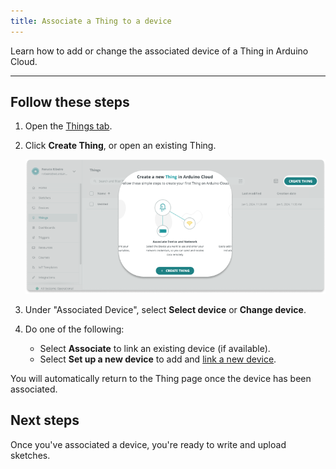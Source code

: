 ```yaml
---
title: Associate a Thing to a device
---
```


Learn how to add or change the associated device of a Thing in Arduino Cloud.

---

## Follow these steps

1. Open the [Things tab](https://app.arduino.cc/things).

1. Click **Create Thing**, or open an existing Thing.

   ![The two locations that the "Create Thing" button can appear.](img/iot-thing-create.png)

1. Under "Associated Device", select **Select device** or **Change device**.

1. Do one of the following:

   * Select **Associate** to link an existing device (if available).
   * Select **Set up a new device** to add and [link a new device](https://support.arduino.cc/hc/en-us/articles/360016495559).

You will automatically return to the Thing page once the device has been associated.

## Next steps

Once you've associated a device, you're ready to write and upload sketches.
